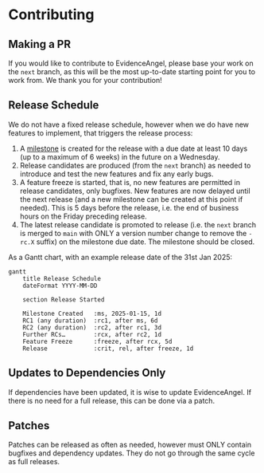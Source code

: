 # Contributing

## Making a PR

If you would like to contribute to EvidenceAngel, please base your work on the
`next` branch, as this will be the most up-to-date starting point for you to
work from. We thank you for your contribution!

## Release Schedule

We do not have a fixed release schedule, however when we do have new features to
implement, that triggers the release process:

1. A [milestone] is created for the release with a due date at least 10 days (up
   to a maximum of 6 weeks) in the future on a Wednesday.
1. Release candidates are produced (from the `next` branch) as needed to
   introduce and test the new features and fix any early bugs.
1. A feature freeze is started, that is, no new features are permitted in
   release candidates, only bugfixes. New features are now delayed until the
   next release (and a new milestone can be created at this point if needed).
   This is 5 days before the release, i.e. the end of business hours on the
   Friday preceding release.
1. The latest release candidate is promoted to release (i.e. the `next` branch
   is merged to `main` with ONLY a version number change to remove the `-rc.X`
   suffix) on the milestone due date. The milestone should be closed.

As a Gantt chart, with an example release date of the 31st Jan 2025:

```mermaid
gantt
    title Release Schedule
    dateFormat YYYY-MM-DD

    section Release Started

    Milestone Created   :ms, 2025-01-15, 1d
    RC1 (any duration)  :rc1, after ms, 6d
    RC2 (any duration)  :rc2, after rc1, 3d
    Further RCs…        :rcx, after rc2, 1d
    Feature Freeze      :freeze, after rcx, 5d
    Release             :crit, rel, after freeze, 1d
```

## Updates to Dependencies Only

If dependencies have been updated, it is wise to update EvidenceAngel. If there
is no need for a full release, this can be done via a patch.

## Patches

Patches can be released as often as needed, however must ONLY contain bugfixes
and dependency updates. They do not go through the same cycle as full releases.

[milestone]: https://github.com/lilopkins/evidenceangel/milestones
